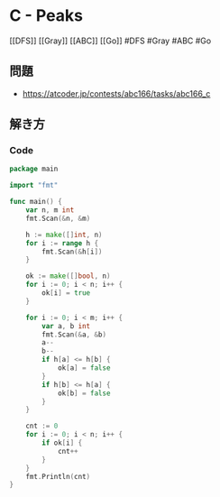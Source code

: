# C - Peaks
[[DFS]] [[Gray]] [[ABC]] [[Go]]
#DFS #Gray #ABC #Go 

## 問題
- https://atcoder.jp/contests/abc166/tasks/abc166_c

## 解き方
### Code
```go
package main

import "fmt"

func main() {
	var n, m int
	fmt.Scan(&n, &m)

	h := make([]int, n)
	for i := range h {
		fmt.Scan(&h[i])
	}

	ok := make([]bool, n)
	for i := 0; i < n; i++ {
		ok[i] = true
	}

	for i := 0; i < m; i++ {
		var a, b int
		fmt.Scan(&a, &b)
		a--
		b--
		if h[a] <= h[b] {
			ok[a] = false
		}
		if h[b] <= h[a] {
			ok[b] = false
		}
	}

	cnt := 0
	for i := 0; i < n; i++ {
		if ok[i] {
			cnt++
		}
	}
	fmt.Println(cnt)
}
```